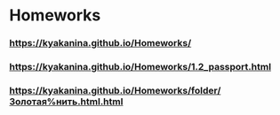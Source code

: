 # Homeworks
### https://kyakanina.github.io/Homeworks/
### https://kyakanina.github.io/Homeworks/1.2_passport.html
### https://kyakanina.github.io/Homeworks/folder/Золотая%нить.html.html
